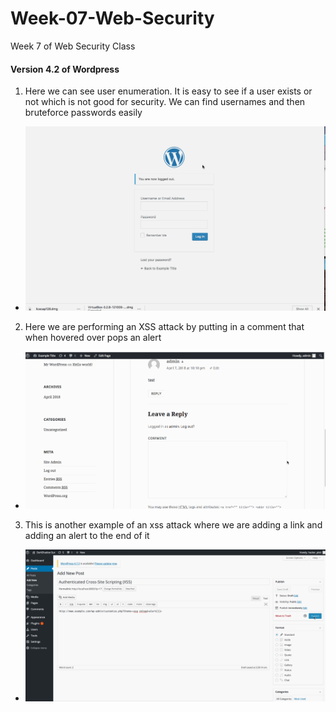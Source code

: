 # Week-07-Web-Security
Week 7 of Web Security Class

#### Version 4.2 of Wordpress

1. Here we can see user enumeration. It is easy to see if a user exists or not which is not good for security. We can find usernames and then bruteforce passwords easily
  * <img src = "Week7Part1.gif"/>

2. Here we are performing an XSS attack by putting in a comment that when hovered over pops an alert
  * <img src = "Week7Part2.gif"/>
  
 3. This is another example of an xss attack where we are adding a link and adding an alert to the end of it
  * <img src = "week7part3.gif"/>
